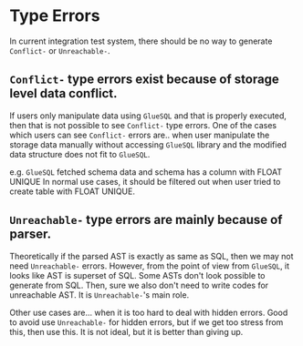 # Type Errors

In current integration test system, there should be no way to generate `Conflict-` or `Unreachable-`.

## `Conflict-` type errors exist because of storage level data conflict.

If users only manipulate data using `GlueSQL` and that is properly executed, then that is not possible to see `Conflict-` type errors.
One of the cases which users can see `Conflict-` errors are.. when user manipulate the storage data manually without accessing `GlueSQL` library and the modified data structure does not fit to `GlueSQL`.

e.g. `GlueSQL` fetched schema data and schema has a column with FLOAT UNIQUE
In normal use cases, it should be filtered out when user tried to create table with FLOAT UNIQUE.

## `Unreachable-` type errors are mainly because of parser.

Theoretically if the parsed AST is exactly as same as SQL, then we may not need `Unreachable-` errors.
However, from the point of view from `GlueSQL`, it looks like AST is superset of SQL.
Some ASTs don't look possible to generate from SQL.
Then, sure we also don't need to write codes for unreachable AST.
It is `Unreachable-`'s main role.

Other use cases are... when it is too hard to deal with hidden errors.
Good to avoid use `Unreachable-` for hidden errors, but if we get too stress from this, then use this.
It is not ideal, but it is better than giving up.
